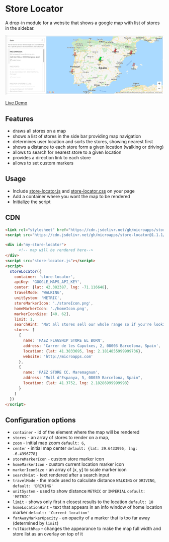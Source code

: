 # Store Locator

A drop-in module for a website that shows a google map with list of stores in the sidebar. 

![Gif](/demo.gif?raw=true)

[Live Demo](https://microapps.github.io/store-locator/)

## Features
- draws all stores on a map
- shows a list of stores in the side bar providing map navigation
- determines user location and sorts the stores, showing nearest first
- shows a distance to each store form a given location (walking or driving)
- allows to search for nearest store to a given location
- provides a direction link to each store
- allows to set custom markers

## Usage

- Include [store-locator.js](/dist/store-locator.js?raw=true) and [store-locator.css](/dist/store-locator.css?raw=true) on your page
- Add a container where you want the map to be rendered
- Initialize the script

## CDN

```html
<link rel="stylesheet" href="https://cdn.jsdelivr.net/gh/microapps/store-locator@1.1.1/dist/store-locator.css">
<script src="https://cdn.jsdelivr.net/gh/microapps/store-locator@1.1.1/dist/store-locator.js"></script>
```


```html
<div id="my-store-locator">
      <!-- map will be rendered here-->
</div>
<script src="store-locator.js"></script>
<script>
  storeLocator({
    container: 'store-locator',
    apiKey: 'GOOGLE_MAPS_API_KEY',
    center: {lat: 42.382387, lng: -71.116648},
    travelMode: 'WALKING',
    unitSystem: 'METRIC',
    storeMarkerIcon: './storeIcon.png',
    homeMarkerIcon: './homeIcon.png',
    markerIconSize: [40, 62],
    limit: 1,
    searchHint: "Not all stores sell our whole range so if you're looking for a specific product we recommend you call ahead.",
    stores: [
      {
        name: 'PAEZ FLAGSHIP STORE EL BORN',
        address: 'Carrer de les Caputxes, 2, 08003 Barcelona, Spain',
        location: {lat: 41.3833695, lng: 2.1814855999999736},
        website: 'http://microapps.com'
      },
      {
        name: 'PAEZ STORE CC. Maremagnum',
        address: "Moll d'Espanya, 5, 08039 Barcelona, Spain",
        location: {lat: 41.3752, lng: 2.18286999999998}
      }
    ]
  })
</script>
```

## Configuration options

- `container` - id of the element where the map will be rendered
- `stores` - an array of stores to render on a map,
- `zoom` - initial map zoom `default: 6`,
- `center` - initial map center `default: {lat: 39.6433995, lng: -6.4396778}`
- `storeMarkerIcon` - custom store marker icon
- `homeMarkerIcon` - custom current location marker icon
- `markerIconSize` - an array of [x, y] to scale marker icon
- `searchHint` - text rendered after a search input
- `travelMode` - the mode used to calculate distance `WALKING` or `DRIVING`, `default: 'DRIVING'`
- `unitSystem` - used to show distance `METRIC` or `IMPERIAL` `default: 'METRIC'`
- `limit` - shows only first n closest results to the location `default: 10`
- `homeLocationHint` - text that appears in an info window of home location marker `default: 'Current location'`
- `farAwayMarkerOpacity` - an opacity of a marker that is too far away (determined by `limit`)
- `fullWidthMap` - changes the appearance to make the map full width and store list as an overlay on top of it

